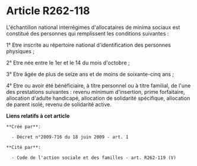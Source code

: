 # Article R262-118

L'échantillon national interrégimes d'allocataires de minima sociaux est constitué des personnes qui remplissent les
conditions suivantes : 

1° Etre inscrite au répertoire national d'identification des personnes physiques ; 

2° Etre née entre le 1er et le 14 du mois d'octobre ; 

3° Etre âgée de plus de seize ans et de moins de soixante-cinq ans ; 

4° Etre ou avoir été bénéficiaire, à titre personnel ou à titre familial, de l'une des prestations suivantes : revenu minimum
d'insertion, prime forfaitaire, allocation d'adulte handicapé, allocation de solidarité spécifique, allocation de parent
isolé, revenu de solidarité active.

**Liens relatifs à cet article**

	**Créé par**:

	  - Décret n°2009-716 du 18 juin 2009 - art. 1

	**Cité par**:

	  - Code de l'action sociale et des familles - art. R262-119 (V)
